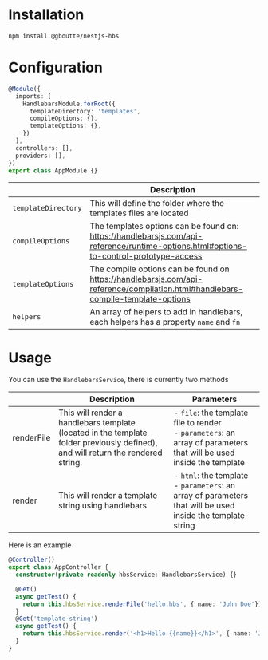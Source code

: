 # Installation

```shell
npm install @gboutte/nestjs-hbs
```

# Configuration

```ts
@Module({
  imports: [
    HandlebarsModule.forRoot({
      templateDirectory: 'templates',
      compileOptions: {},
      templateOptions: {},
    })
  ],
  controllers: [],
  providers: [],
})
export class AppModule {}
```
|                   | Description                                                                                                                            |
|-------------------|----------------------------------------------------------------------------------------------------------------------------------------|
| `templateDirectory` | This will define the folder where the templates files are located                                                                      |
| `compileOptions`    | The templates options can be found on: https://handlebarsjs.com/api-reference/runtime-options.html#options-to-control-prototype-access |
| `templateOptions`   | The compile options can be found on https://handlebarsjs.com/api-reference/compilation.html#handlebars-compile-template-options        |
| `helpers`   | An array of helpers to add in handlebars, each helpers has a property `name` and  `fn`   |



# Usage


You can use the `HandlebarsService`, there is currently two methods

|            | Description                                                                                                                      | Parameters                                                                                                             |
|------------|----------------------------------------------------------------------------------------------------------------------------------|------------------------------------------------------------------------------------------------------------------------|
| renderFile | This will render a handlebars template (located in the template folder previously defined), and will return the rendered string. | - `file`: the template file to render <br>- `parameters`: an array of parameters that will be used inside the template |
| render     | This will render a template string using handlebars                                                                              | - `html`: the template <br>- `parameters`: an array of parameters that will be used inside the template string         |
Here is an example 
```ts
@Controller()
export class AppController {
  constructor(private readonly hbsService: HandlebarsService) {}

  @Get()
  async getTest() {
    return this.hbsService.renderFile('hello.hbs', { name: 'John Doe'});
  }
  @Get('template-string')
  async getTest() {
    return this.hbsService.render('<h1>Hello {{name}}</h1>', { name: 'John Doe'});
  }
}
```

